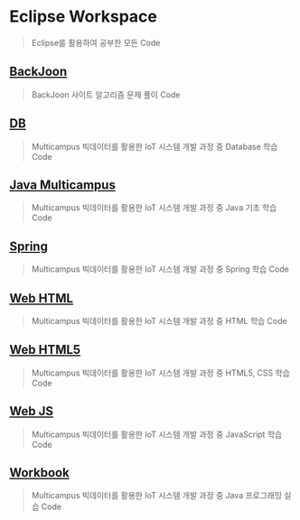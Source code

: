 # Eclipse Workspace

>  Eclipse를 활용하여 공부한 모든 Code

## [BackJoon](./BackJoon)

> BackJoon 사이트 알고리즘 문제 풀이 Code

## [DB](./DB)

> Multicampus 빅데이터를 활용한 IoT 시스템 개발 과정 중 Database 학습 Code

## [Java Multicampus](./Java_Multicampus)

> Multicampus 빅데이터를 활용한 IoT 시스템 개발 과정 중 Java 기초 학습 Code

## [Spring](./Spring)

> Multicampus 빅데이터를 활용한 IoT 시스템 개발 과정 중 Spring 학습 Code

## [Web HTML](./Web_HTML)

> Multicampus 빅데이터를 활용한 IoT 시스템 개발 과정 중 HTML 학습 Code

## [Web HTML5](./Web02_HTML5)

> Multicampus 빅데이터를 활용한 IoT 시스템 개발 과정 중 HTML5, CSS 학습 Code

## [Web JS](./Web03_JS)

> Multicampus 빅데이터를 활용한 IoT 시스템 개발 과정 중 JavaScript 학습 Code

## [Workbook](./Workbook)

> Multicampus 빅데이터를 활용한 IoT 시스템 개발 과정 중 Java 프로그래밍 실습 Code